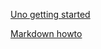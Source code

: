 [Uno getting started](https://platform.uno/docs/articles/getting-started-tutorial-1.html)

[Markdown howto](https://www.markdownguide.org/basic-syntax/)
